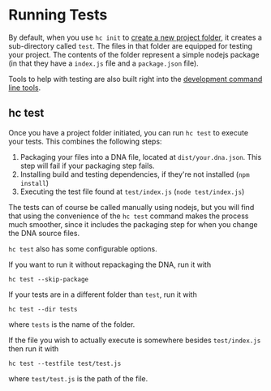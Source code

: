 # Running Tests

By default, when you use `hc init` to [create a new project folder](./new_project.md), it creates a sub-directory called `test`. The files in that folder are equipped for testing your project. The contents of the folder represent a simple nodejs package (in that they have a `index.js` file and a `package.json` file).

Tools to help with testing are also built right into the [development command line tools](./intro_to_command_line_tools.md).

## hc test

Once you have a project folder initiated, you can run `hc test` to execute your tests. This combines the following steps:
  1. Packaging your files into a DNA file, located at `dist/your.dna.json`. This step will fail if your packaging step fails.
  2. Installing build and testing dependencies, if they're not installed (`npm install`)
  3. Executing the test file found at `test/index.js` (`node test/index.js`)

The tests can of course be called manually using nodejs, but you will find that using the convenience of the `hc test` command makes the process much smoother, since it includes the packaging step for when you change the DNA source files.

`hc test` also has some configurable options.

If you want to run it without repackaging the DNA, run it with
```shell
hc test --skip-package
```

If your tests are in a different folder than `test`, run it with
```shell
hc test --dir tests
```
 where `tests` is the name of the folder.

If the file you wish to actually execute is somewhere besides `test/index.js` then run it with
```shell
hc test --testfile test/test.js
```
where `test/test.js` is the path of the file.
